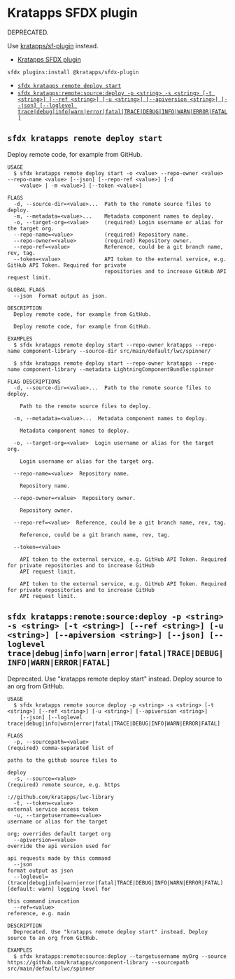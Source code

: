 # Kratapps SFDX plugin

DEPRECATED.

Use [kratapps/sf-plugin](https://github.com/kratapps/sf-plugin/) instead.

<!-- toc -->

- [Kratapps SFDX plugin](#kratapps-sfdx-plugin)
<!-- tocstop -->

<!-- install -->

```shell
sfdx plugins:install @kratapps/sfdx-plugin
```

<!-- commands -->

- [`sfdx kratapps remote deploy start`](#sfdx-kratapps-remote-deploy-start)
- [`sfdx kratapps:remote:source:deploy -p <string> -s <string> [-t <string>] [--ref <string>] [-u <string>] [--apiversion <string>] [--json] [--loglevel trace|debug|info|warn|error|fatal|TRACE|DEBUG|INFO|WARN|ERROR|FATAL]`](#sfdx-kratappsremotesourcedeploy--p-string--s-string--t-string---ref-string--u-string---apiversion-string---json---loglevel-tracedebuginfowarnerrorfataltracedebuginfowarnerrorfatal)

## `sfdx kratapps remote deploy start`

Deploy remote code, for example from GitHub.

```
USAGE
  $ sfdx kratapps remote deploy start -o <value> --repo-owner <value> --repo-name <value> [--json] [--repo-ref <value>] [-d
    <value> | -m <value>] [--token <value>]

FLAGS
  -d, --source-dir=<value>...  Path to the remote source files to deploy.
  -m, --metadata=<value>...    Metadata component names to deploy.
  -o, --target-org=<value>     (required) Login username or alias for the target org.
  --repo-name=<value>          (required) Repository name.
  --repo-owner=<value>         (required) Repository owner.
  --repo-ref=<value>           Reference, could be a git branch name, rev, tag.
  --token=<value>              API token to the external service, e.g. GitHub API Token. Required for private
                               repositories and to increase GitHub API request limit.

GLOBAL FLAGS
  --json  Format output as json.

DESCRIPTION
  Deploy remote code, for example from GitHub.

  Deploy remote code, for example from GitHub.

EXAMPLES
  $ sfdx kratapps remote deploy start --repo-owner kratapps --repo-name component-library --source-dir src/main/default/lwc/spinner/

  $ sfdx kratapps remote deploy start --repo-owner kratapps --repo-name component-library --metadata LightningComponentBundle:spinner

FLAG DESCRIPTIONS
  -d, --source-dir=<value>...  Path to the remote source files to deploy.

    Path to the remote source files to deploy.

  -m, --metadata=<value>...  Metadata component names to deploy.

    Metadata component names to deploy.

  -o, --target-org=<value>  Login username or alias for the target org.

    Login username or alias for the target org.

  --repo-name=<value>  Repository name.

    Repository name.

  --repo-owner=<value>  Repository owner.

    Repository owner.

  --repo-ref=<value>  Reference, could be a git branch name, rev, tag.

    Reference, could be a git branch name, rev, tag.

  --token=<value>

    API token to the external service, e.g. GitHub API Token. Required for private repositories and to increase GitHub
    API request limit.

    API token to the external service, e.g. GitHub API Token. Required for private repositories and to increase GitHub
    API request limit.
```

## `sfdx kratapps:remote:source:deploy -p <string> -s <string> [-t <string>] [--ref <string>] [-u <string>] [--apiversion <string>] [--json] [--loglevel trace|debug|info|warn|error|fatal|TRACE|DEBUG|INFO|WARN|ERROR|FATAL]`

Deprecated. Use "kratapps remote deploy start" instead. Deploy source to an org from GitHub.

```
USAGE
  $ sfdx kratapps remote source deploy -p <string> -s <string> [-t <string>] [--ref <string>] [-u <string>] [--apiversion <string>]
    [--json] [--loglevel trace|debug|info|warn|error|fatal|TRACE|DEBUG|INFO|WARN|ERROR|FATAL]

FLAGS
  -p, --sourcepath=<value>                                                          (required) comma-separated list of
                                                                                    paths to the github source files to
                                                                                    deploy
  -s, --source=<value>                                                              (required) remote source, e.g. https
                                                                                    ://github.com/kratapps/lwc-library
  -t, --token=<value>                                                               external service access token
  -u, --targetusername=<value>                                                      username or alias for the target
                                                                                    org; overrides default target org
  --apiversion=<value>                                                              override the api version used for
                                                                                    api requests made by this command
  --json                                                                            format output as json
  --loglevel=(trace|debug|info|warn|error|fatal|TRACE|DEBUG|INFO|WARN|ERROR|FATAL)  [default: warn] logging level for
                                                                                    this command invocation
  --ref=<value>                                                                     reference, e.g. main

DESCRIPTION
  Deprecated. Use "kratapps remote deploy start" instead. Deploy source to an org from GitHub.

EXAMPLES
  $ sfdx kratapps:remote:source:deploy --targetusername myOrg --source https://github.com/kratapps/component-library --sourcepath src/main/default/lwc/spinner
```

<!-- commandsstop -->
